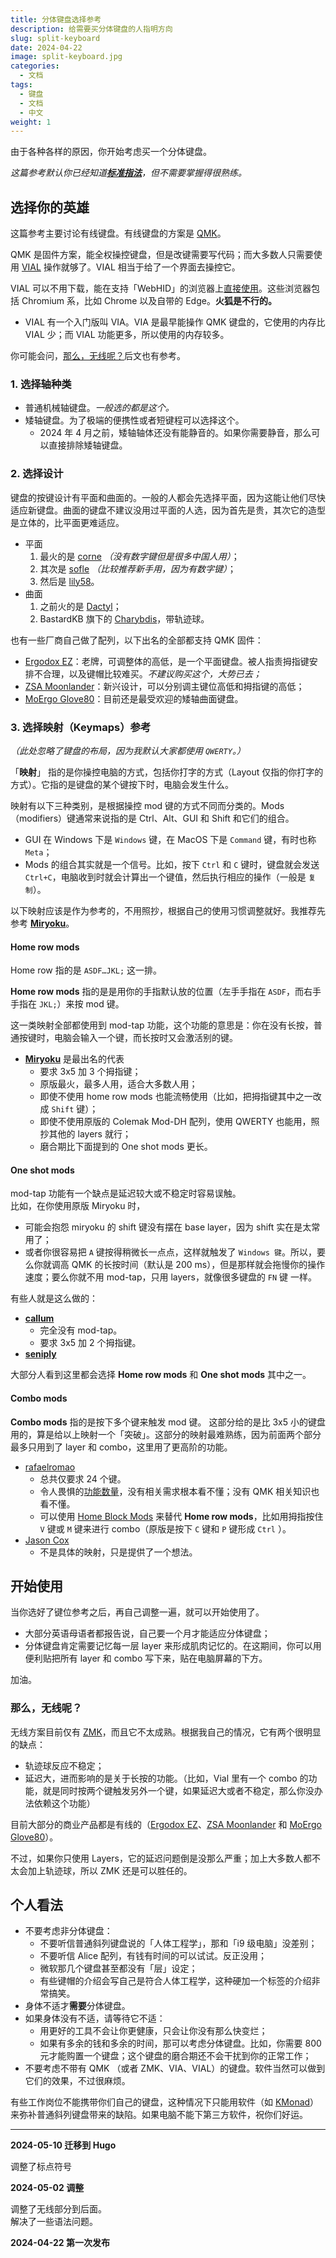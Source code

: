 ```yaml
---
title: 分体键盘选择参考
description: 给需要买分体键盘的人指明方向
slug: split-keyboard
date: 2024-04-22
image: split-keyboard.jpg
categories:
  - 文档
tags:
  - 键盘
  - 文档
  - 中文
weight: 1
---
```


由于各种各样的原因，你开始考虑买一个分体键盘。

_这篇参考默认你已经知道[**标准指法**](https://sspai.com/post/45721)，但不需要掌握得很熟练。_

## 选择你的英雄

这篇参考主要讨论有线键盘。有线键盘的方案是 [QMK](https://docs.qmk.fm/#/)。

QMK 是固件方案，能全权操控键盘，但是改键需要写代码；而大多数人只需要使用 [VIAL](https://get.vial.today/) 操作就够了。VIAL 相当于给了一个界面去操控它。

VIAL 可以不用下载，能在支持「WebHID」的浏览器上[直接使用](https://vial.rocks/)。这些浏览器包括 Chromium 系，比如 Chrome 以及自带的 Edge。**火狐是不行的。**
  - VIAL 有一个入门版叫 VIA。VIA 是最早能操作 QMK 键盘的，它使用的内存比 VIAL 少；而 VIAL 功能更多，所以使用的内存较多。

你可能会问，[那么，无线呢？](#那么无线呢)后文也有参考。

### 1. 选择轴种类

- 普通机械轴键盘。_一般选的都是这个。_
- 矮轴键盘。为了极端的便携性或者短键程可以选择这个。
  - 2024 年 4 月之前，矮轴轴体还没有能静音的。如果你需要静音，那么可以直接排除矮轴键盘。

### 2. 选择设计

键盘的按键设计有平面和曲面的。一般的人都会先选择平面，因为这能让他们尽快适应新键盘。曲面的键盘不建议没用过平面的人选，因为首先是贵，其次它的造型是立体的，比平面更难适应。

- 平面
  1. 最火的是 [corne](https://github.com/foostan/crkbd/) _（没有数字键但是很多中国人用）_；
  2. 其次是 [sofle](https://josefadamcik.github.io/SofleKeyboard/) _（比较推荐新手用，因为有数字键）_；
  3. 然后是 [lily58](https://github.com/kata0510/Lily58)。
- 曲面
  1. 之前火的是 [Dactyl](https://github.com/adereth/dactyl-keyboard)；
  2. BastardKB 旗下的 [Charybdis](https://bastardkb.com/charybdis/)，带轨迹球。

也有一些厂商自己做了配列，以下出名的全部都支持 QMK 固件：

- [Ergodox EZ](https://ergodox-ez.com/)：老牌，可调整体的高低，是一个平面键盘。被人指责拇指键安排不合理，以及键帽比较难买。_不建议购买这个，大势已去；_
- [ZSA Moonlander](https://www.zsa.io/moonlander/)：新兴设计，可以分别调主键位高低和拇指键的高低；
- [MoErgo Glove80](https://www.moergo.com/collections/glove80-keyboards)：目前还是最受欢迎的矮轴曲面键盘。

### 3. 选择映射（Keymaps）参考

_（此处忽略了键盘的布局，因为我默认大家都使用 `QWERTY`。）_

「**映射**」 指的是你操控电脑的方式，包括你打字的方式（Layout 仅指的你打字的方式）。它指的是键盘的某个键按下时，电脑会发生什么。

映射有以下三种类别，是根据操控 mod 键的方式不同而分类的。Mods （modifiers）键通常来说指的是 Ctrl、Alt、GUI 和 Shift 和它们的组合。

 - GUI 在 Windows 下是 `Windows` 键，在 MacOS 下是 `Command` 键，有时也称 `Meta`；
- Mods 的组合其实就是一个信号。比如，按下 `Ctrl` 和 `C` 键时，键盘就会发送 `Ctrl+C`，电脑收到时就会计算出一个键值，然后执行相应的操作（一般是 `复制`）。

以下映射应该是作为参考的，不用照抄，根据自己的使用习惯调整就好。我推荐先参考 [**Miryoku**](https://github.com/manna-harbour/miryoku/tree/master/docs/reference)。

#### **Home row mods**

Home row 指的是 `ASDF…JKL;` 这一排。

**Home row mods** 指的是是用你的手指默认放的位置（左手手指在 `ASDF`，而右手手指在 `JKL;`）来按 mod 键。

这一类映射全部都使用到 mod-tap 功能，这个功能的意思是：你在没有长按，普通按键时，电脑会输入一个键，而长按时又会激活别的键。



- [**Miryoku**](https://github.com/manna-harbour/miryoku/tree/master/docs/reference) 是最出名的代表
  - 要求 3x5 加 3 个拇指键；
  - 原版最火，最多人用，适合大多数人用；
  - 即使不使用 home row mods 也能流畅使用（比如，把拇指键其中之一改成 `Shift` 键）；
  - 即使不使用原版的 Colemak Mod-DH 配列，使用 QWERTY 也能用，照抄其他的 layers 就行；
  - 磨合期比下面提到的 One shot mods 更长。

#### **One shot mods**

mod-tap 功能有一个缺点是延迟较大或不稳定时容易误触。  
比如，在你使用原版 Miryoku 时，

- 可能会抱怨 miryoku 的 shift 键没有摆在 base layer，因为 shift 实在是太常用了；
- 或者你很容易把 `A` 键按得稍微长一点点，这样就触发了 `Windows 键`。所以，要么你就调高 QMK 的长按时间（默认是 200 ms），但是那样就会拖慢你的操作速度；要么你就不用 mod-tap，只用 layers，就像很多键盘的 `FN` 键 一样。

有些人就是这么做的：

- [**callum**](https://github.com/callum-oakley/qmk_firmware/tree/master/users/callum)
    - 完全没有 mod-tap。
    - 要求 3x5 加 2 个拇指键。
- [**seniply**](https://stevep99.github.io/seniply/)

大部分人看到这里都会选择 **Home row mods** 和 **One shot mods** 其中之一。

#### **Combo mods**

**Combo mods** 指的是按下多个键来触发 mod 键。
这部分给的是比 3x5 小的键盘用的，算是给以上映射一个「突破」。这部分的映射最难熟练，因为前面两个部分最多只用到了 layer 和 combo，这里用了更高阶的功能。  

- [rafaelromao](https://github.com/rafaelromao/keyboards)
  - 总共仅要求 24 个键。
  - 令人畏惧的[功能数量](https://github.com/rafaelromao/keyboards?tab=readme-ov-file#main-features)，没有相关需求根本看不懂；没有 QMK 相关知识也看不懂。
  - 可以使用 [Home Block Mods](https://precondition.github.io/home-row-mods#alternative-home-row-mods-layout) 来替代 **Home row mods**，比如用拇指按住 `V` 键或 `M` 键来进行 combo（原版是按下 `C` 键和 `P` 键形成 `Ctrl` ）。
- [Jason Cox](https://jasoncarloscox.com/blog/combo-mods/)
  - 不是具体的映射，只是提供了一个想法。

## 开始使用

当你选好了键位参考之后，再自己调整一遍，就可以开始使用了。

- 大部分英语母语者都报告说，自己要一个月才能适应分体键盘；
- 分体键盘肯定需要记忆每一层 layer 来形成肌肉记忆的。在这期间，你可以用便利贴把所有 layer 和 combo 写下来，贴在电脑屏幕的下方。

加油。

### 那么，无线呢？

无线方案目前仅有 [ZMK](https://zmk.dev/)，而且它不太成熟。根据我自己的情况，它有两个很明显的缺点：

- 轨迹球反应不稳定；
- 延迟大，进而影响的是关于长按的功能。（比如，Vial 里有一个 combo 的功能，就是同时按两个键触发另外一个键，如果延迟大或者不稳定，那么你没办法依赖这个功能）

目前大部分的商业产品都是有线的（[Ergodox EZ](https://ergodox-ez.com/)、[ZSA Moonlander](https://www.zsa.io/moonlander/) 和 [MoErgo Glove80](https://www.moergo.com/pages/glove80-product-details)）。

不过，如果你只使用 Layers，它的延迟问题倒是没那么严重；加上大多数人都不太会加上轨迹球，所以 ZMK 还是可以胜任的。

## 个人看法

- 不要考虑非分体键盘：
  - 不要听信普通斜列键盘说的「人体工程学」，那和「i9 级电脑」没差别；
  - 不要听信 Alice 配列，有钱有时间的可以试试。反正没用；
  - 微软那几个键盘甚至都没有「层」设定；
  - 有些键帽的介绍会写自己是符合人体工程学，这种硬加一个标签的介绍非常搞笑。
- 身体不适才**需要**分体键盘。
- 如果身体没有不适，请等待它不适：
  - 用更好的工具不会让你更健康，只会让你没有那么快变烂；
  - 如果有多余的钱和多余的时间，那可以考虑分体键盘。比如，你需要 800 元才能购置一个键盘；这个键盘的磨合期还不会干扰到你的正常工作；
- 不要考虑不带有 QMK （或者 ZMK、VIA、VIAL）的键盘。软件当然可以做到它们的效果，不过很麻烦。

有些工作岗位不能携带你们自己的键盘，这种情况下只能用软件（如 [KMonad](https://github.com/kmonad/kmonad)）来弥补普通斜列键盘带来的缺陷。如果电脑不能下第三方软件，祝你们好运。

---

**2024-05-10 迁移到 Hugo**

调整了标点符号

**2024-05-02 调整**

调整了无线部分到后面。  
解决了一些语法问题。

**2024-04-22 第一次发布**
